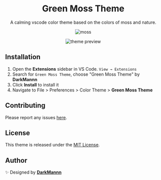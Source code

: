 <div align="center">

# Green Moss Theme

A calming vscode color theme based on the colors of moss and nature.

![moss](https://drive.google.com/uc?export=view&id=1oZ8jOwocJhxL6v47jZUtr5boCKUiqq3m)

![theme preview](https://drive.google.com/uc?export=view&id=12GfIuLZz91DDGEan_2QgWQvqZSE0hw1R)

</div>

## Installation

1. Open the **Extensions** sidebar in VS Code. `View → Extensions`
1. Search for `Green Moss Theme`, choose "Green Moss Theme" by **DarkMannn**
1. Click **Install** to install it
1. Navigate to File > Preferences > Color Theme > **Green Moss Theme**

## Contributing

Please report any issues [here](https://github.com/DarkMannn/dark-sand-vscode-theme/issues).

## License

This theme is released under the [MIT License](https://github.com/DarkMannn/dark-sand-vscode-theme/blob/main/LICENSE.md).

## Author

✨ Designed by **[DarkMannn](https://darkmannn.dev)**
